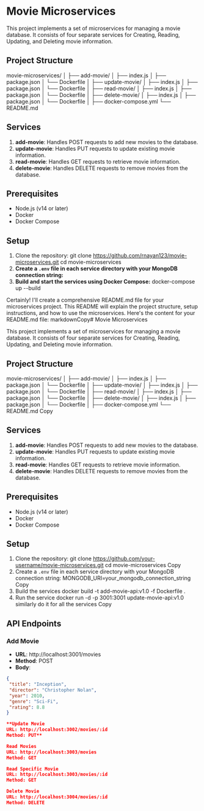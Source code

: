 # Movie Microservices

This project implements a set of microservices for managing a movie database. It consists of four separate services for Creating, Reading, Updating, and Deleting movie information.

## Project Structure

movie-microservices/
│
├── add-movie/
│   ├── index.js
│   ├── package.json
│   └── Dockerfile
│
├── update-movie/
│   ├── index.js
│   ├── package.json
│   └── Dockerfile
│
├── read-movie/
│   ├── index.js
│   ├── package.json
│   └── Dockerfile
│
├── delete-movie/
│   ├── index.js
│   ├── package.json
│   └── Dockerfile
│
├── docker-compose.yml
└── README.md
## Services

1. **add-movie**: Handles POST requests to add new movies to the database.
2. **update-movie**: Handles PUT requests to update existing movie information.
3. **read-movie**: Handles GET requests to retrieve movie information.
4. **delete-movie**: Handles DELETE requests to remove movies from the database.

## Prerequisites

- Node.js (v14 or later)
- Docker
- Docker Compose

## Setup

1. Clone the repository:
 git clone https://github.com/rnayan123/movie-microservices.git
cd movie-microservices
2. **Create a `.env` file in each service directory with your MongoDB connection string:**
3. **Build and start the services using Docker Compose:**
   docker-compose up --build

Certainly! I'll create a comprehensive README.md file for your microservices project. This README will explain the project structure, setup instructions, and how to use the microservices. Here's the content for your README.md file:
markdownCopy# Movie Microservices

This project implements a set of microservices for managing a movie database. It consists of four separate services for Creating, Reading, Updating, and Deleting movie information.

## Project Structure
movie-microservices/
│
├── add-movie/
│   ├── index.js
│   ├── package.json
│   └── Dockerfile
│
├── update-movie/
│   ├── index.js
│   ├── package.json
│   └── Dockerfile
│
├── read-movie/
│   ├── index.js
│   ├── package.json
│   └── Dockerfile
│
├── delete-movie/
│   ├── index.js
│   ├── package.json
│   └── Dockerfile
│
├── docker-compose.yml
└── README.md
Copy
## Services

1. **add-movie**: Handles POST requests to add new movies to the database.
2. **update-movie**: Handles PUT requests to update existing movie information.
3. **read-movie**: Handles GET requests to retrieve movie information.
4. **delete-movie**: Handles DELETE requests to remove movies from the database.

## Prerequisites

- Node.js (v14 or later)
- Docker
- Docker Compose

## Setup

1. Clone the repository:
git clone https://github.com/your-username/movie-microservices.git
cd movie-microservices
Copy
2. Create a `.env` file in each service directory with your MongoDB connection string:
MONGODB_URI=your_mongodb_connection_string
Copy
3. Build the services
docker build -t add-movie-api:v1.0 -f Dockerfile .
4. Run the service
   docker run -d -p 3001:3001 update-movie-api:v1.0
similarly do it for all the services
Copy
## API Endpoints

### Add Movie
- **URL**: http://localhost:3001/movies
- **Method**: POST
- **Body**:
```json
{
 "title": "Inception",
 "director": "Christopher Nolan",
 "year": 2010,
 "genre": "Sci-Fi",
 "rating": 8.8
}

**Update Movie
URL: http://localhost:3002/movies/:id
Method: PUT**

Read Movies
URL: http://localhost:3003/movies
Method: GET

Read Specific Movie
URL: http://localhost:3003/movies/:id
Method: GET

Delete Movie
URL: http://localhost:3004/movies/:id
Method: DELETE
   
